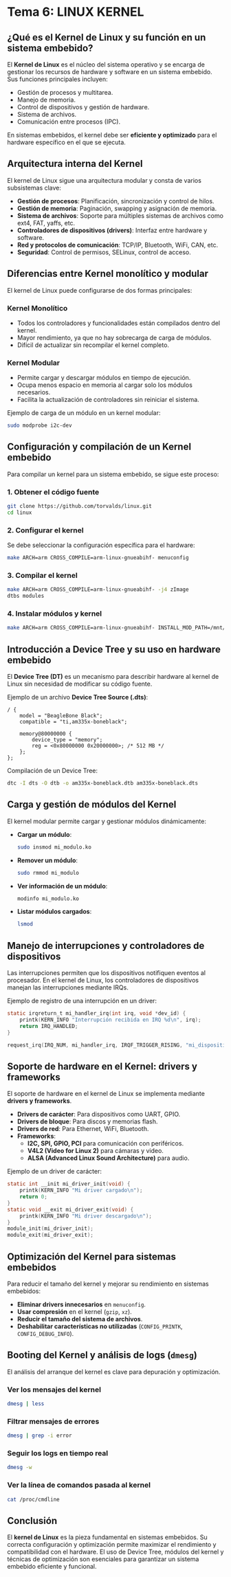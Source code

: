 # Tema 6: LINUX KERNEL

## ¿Qué es el Kernel de Linux y su función en un sistema embebido?
El **Kernel de Linux** es el núcleo del sistema operativo y se encarga de gestionar los recursos de hardware y software en un sistema embebido. Sus funciones principales incluyen:

- Gestión de procesos y multitarea.
- Manejo de memoria.
- Control de dispositivos y gestión de hardware.
- Sistema de archivos.
- Comunicación entre procesos (IPC).

En sistemas embebidos, el kernel debe ser **eficiente y optimizado** para el hardware específico en el que se ejecuta.

## Arquitectura interna del Kernel
El kernel de Linux sigue una arquitectura modular y consta de varios subsistemas clave:

- **Gestión de procesos**: Planificación, sincronización y control de hilos.
- **Gestión de memoria**: Paginación, swapping y asignación de memoria.
- **Sistema de archivos**: Soporte para múltiples sistemas de archivos como ext4, FAT, yaffs, etc.
- **Controladores de dispositivos (drivers)**: Interfaz entre hardware y software.
- **Red y protocolos de comunicación**: TCP/IP, Bluetooth, WiFi, CAN, etc.
- **Seguridad**: Control de permisos, SELinux, control de acceso.

## Diferencias entre Kernel monolítico y modular
El kernel de Linux puede configurarse de dos formas principales:

### Kernel Monolítico
- Todos los controladores y funcionalidades están compilados dentro del kernel.
- Mayor rendimiento, ya que no hay sobrecarga de carga de módulos.
- Difícil de actualizar sin recompilar el kernel completo.

### Kernel Modular
- Permite cargar y descargar módulos en tiempo de ejecución.
- Ocupa menos espacio en memoria al cargar solo los módulos necesarios.
- Facilita la actualización de controladores sin reiniciar el sistema.

Ejemplo de carga de un módulo en un kernel modular:
```bash
sudo modprobe i2c-dev
```

## Configuración y compilación de un Kernel embebido
Para compilar un kernel para un sistema embebido, se sigue este proceso:

### 1. Obtener el código fuente
```bash
git clone https://github.com/torvalds/linux.git
cd linux
```

### 2. Configurar el kernel
Se debe seleccionar la configuración específica para el hardware:
```bash
make ARCH=arm CROSS_COMPILE=arm-linux-gnueabihf- menuconfig
```

### 3. Compilar el kernel
```bash
make ARCH=arm CROSS_COMPILE=arm-linux-gnueabihf- -j4 zImage
dtbs modules
```

### 4. Instalar módulos y kernel
```bash
make ARCH=arm CROSS_COMPILE=arm-linux-gnueabihf- INSTALL_MOD_PATH=/mnt/rootfs modules_install
```

## Introducción a Device Tree y su uso en hardware embebido
El **Device Tree (DT)** es un mecanismo para describir hardware al kernel de Linux sin necesidad de modificar su código fuente.

Ejemplo de un archivo **Device Tree Source (.dts)**:
```dts
/ {
    model = "BeagleBone Black";
    compatible = "ti,am335x-boneblack";

    memory@80000000 {
        device_type = "memory";
        reg = <0x80000000 0x20000000>; /* 512 MB */
    };
};
```

Compilación de un Device Tree:
```bash
dtc -I dts -O dtb -o am335x-boneblack.dtb am335x-boneblack.dts
```

## Carga y gestión de módulos del Kernel
El kernel modular permite cargar y gestionar módulos dinámicamente:

- **Cargar un módulo**:
  ```bash
  sudo insmod mi_modulo.ko
  ```
- **Remover un módulo**:
  ```bash
  sudo rmmod mi_modulo
  ```
- **Ver información de un módulo**:
  ```bash
  modinfo mi_modulo.ko
  ```
- **Listar módulos cargados**:
  ```bash
  lsmod
  ```

## Manejo de interrupciones y controladores de dispositivos
Las interrupciones permiten que los dispositivos notifiquen eventos al procesador. En el kernel de Linux, los controladores de dispositivos manejan las interrupciones mediante IRQs.

Ejemplo de registro de una interrupción en un driver:
```c
static irqreturn_t mi_handler_irq(int irq, void *dev_id) {
    printk(KERN_INFO "Interrupción recibida en IRQ %d\n", irq);
    return IRQ_HANDLED;
}

request_irq(IRQ_NUM, mi_handler_irq, IRQF_TRIGGER_RISING, "mi_dispositivo", NULL);
```

## Soporte de hardware en el Kernel: drivers y frameworks
El soporte de hardware en el kernel de Linux se implementa mediante **drivers y frameworks**.

- **Drivers de carácter**: Para dispositivos como UART, GPIO.
- **Drivers de bloque**: Para discos y memorias flash.
- **Drivers de red**: Para Ethernet, WiFi, Bluetooth.
- **Frameworks**:
  - **I2C, SPI, GPIO, PCI** para comunicación con periféricos.
  - **V4L2 (Video for Linux 2)** para cámaras y video.
  - **ALSA (Advanced Linux Sound Architecture)** para audio.

Ejemplo de un driver de carácter:
```c
static int __init mi_driver_init(void) {
    printk(KERN_INFO "Mi driver cargado\n");
    return 0;
}
static void __exit mi_driver_exit(void) {
    printk(KERN_INFO "Mi driver descargado\n");
}
module_init(mi_driver_init);
module_exit(mi_driver_exit);
```

## Optimización del Kernel para sistemas embebidos
Para reducir el tamaño del kernel y mejorar su rendimiento en sistemas embebidos:

- **Eliminar drivers innecesarios** en `menuconfig`.
- **Usar compresión** en el kernel (`gzip`, `xz`).
- **Reducir el tamaño del sistema de archivos**.
- **Deshabilitar características no utilizadas** (`CONFIG_PRINTK`, `CONFIG_DEBUG_INFO`).

## Booting del Kernel y análisis de logs (`dmesg`)
El análisis del arranque del kernel es clave para depuración y optimización.

### Ver los mensajes del kernel
```bash
dmesg | less
```

### Filtrar mensajes de errores
```bash
dmesg | grep -i error
```

### Seguir los logs en tiempo real
```bash
dmesg -w
```

### Ver la línea de comandos pasada al kernel
```bash
cat /proc/cmdline
```

## Conclusión
El **kernel de Linux** es la pieza fundamental en sistemas embebidos. Su correcta configuración y optimización permite maximizar el rendimiento y compatibilidad con el hardware. El uso de Device Tree, módulos del kernel y técnicas de optimización son esenciales para garantizar un sistema embebido eficiente y funcional.

